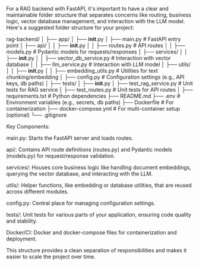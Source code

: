 For a RAG backend with FastAPI, it's important to have a clear and maintainable folder structure that separates concerns like routing, business logic, vector database management, and interaction with the LLM model. Here's a suggested folder structure for your project:

rag-backend/
│
├── app/
│   ├── __init__.py
│   ├── main.py                  # FastAPI entry point
│   ├── api/
│   │   ├── __init__.py
│   │   ├── routes.py             # API routes
│   │   ├── models.py             # Pydantic models for requests/responses
│   ├── services/
│   │   ├── __init__.py
│   │   ├── vector_db_service.py  # Interaction with vector database
│   │   ├── llm_service.py        # Interaction with LLM model
│   ├── utils/
│   │   ├── __init__.py
│   │   ├── embedding_utils.py    # Utilities for text chunking/embedding
│   ├── config.py                 # Configuration settings (e.g., API keys, db paths)
│
├── tests/
│   ├── __init__.py
│   ├── test_rag_service.py       # Unit tests for RAG service
│   ├── test_routes.py            # Unit tests for API routes
│
├── requirements.txt              # Python dependencies
├── README.md
├── .env                          # Environment variables (e.g., secrets, db paths)
├── Dockerfile                    # For containerization
├── docker-compose.yml            # For multi-container setup (optional)
└── .gitignore

Key Components:

main.py: Starts the FastAPI server and loads routes.

api/: Contains API route definitions (routes.py) and Pydantic models (models.py) for request/response validation.

services/: Houses core business logic like handling document embeddings, querying the vector database, and interacting with the LLM.

utils/: Helper functions, like embedding or database utilities, that are reused across different modules.

config.py: Central place for managing configuration settings.

tests/: Unit tests for various parts of your application, ensuring code quality and stability.

Docker/CI: Docker and docker-compose files for containerization and deployment.

This structure provides a clean separation of responsibilities and makes it easier to scale the project over time.